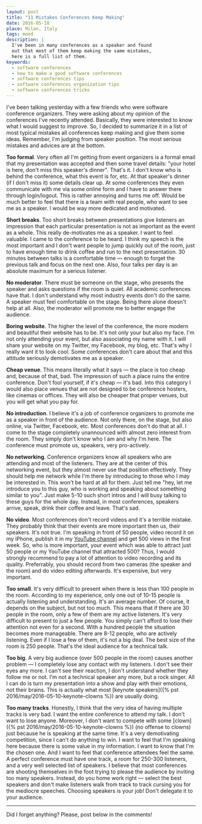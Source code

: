 ```yaml
---
layout: post
title: "11 Mistakes Conferences Keep Making"
date: 2016-05-18
place: Milan, Italy
tags: mood
description: |
  I've been in many conferences as a speaker and found
  out that most of them keep making the same mistakes,
  here is a full list of them.
keywords:
  - software conferences
  - how to make a good software conferences
  - software conferences tips
  - software conferences organization tips
  - software conferences tricks
---
```


I've been talking yesterday with a few friends who were software conference
organizers. They were asking about my opinion of the conferences I've recently
attended. Basically, they were interested to know what I would suggest to
improve. So, I decided to summarize it in a list of most typical
mistakes all conferences keep making and give them some ideas.
Remember, I'm judging from speaker position.
The most serious mistakes and advices are at the bottom.

<!--more-->

**Too formal**.
Very often all I'm getting from event organizers is a formal email that
my presentation was accepted and then some travel details: "your hotel is
here, don't miss this speaker's dinner". That's it. I don't know who is
behind the conference, what this event is for, etc. At that speaker's
dinner (if I don't miss it) some details clear up. At some conferences they even communicate
with me via some online form and I have to answer there through login/logout.
This is rather annoying and turns me off. Would be much better to feel
that there is a team with real people, who want to see me as a speaker.
I would be way more dedicated and motivated.

**Short breaks**.
Too short breaks between presentations give listeners an impression that
each particular presentation is not as important as the event as a whole.
This really de-motivates me as a speaker. I want to feel valuable.
I came to the conference to be heard. I think my speech is the most important and I don't want people to
jump quickly out of the room, just to have enough time to drink coffee
and run to the next presentation. 30 minutes between talks is a comfortable
time &mdash; enough to forget the previous talk and focus on the next one.
Also, four talks per day is an absolute maximum for a serious listener.

**No moderator**.
There must be someone on the stage, who presents the speaker and asks
questions if the room is quiet. All academic conferences have that. I don't
understand why most industry events don't do the same. A speaker must feel
comfortable on the stage. Being there alone doesn't help at all. Also, the
moderator will promote me to better engage the audience.

**Boring website**.
The higher the level of the conference, the more modern and beautiful their
website has to be. It's not only your but also my face. I'm not only
attending your event, but also associating my name with it. I will share your
website on my Twitter, my Facebook, my blog, etc. That's why
I really want it to look cool. Some conferences don't care about
that and this attitude seriously demotivates me as a speaker.

**Cheap venue**.
This means literally what it says &mdash; the place is too cheap and, because
of that, bad. The impression of such a place ruins the entire conference.
Don't fool yourself, if it's cheap &mdash; it's bad.
Into this category I would also place venues that are not designed to be
conference hosters, like cinemas or offices. They will also be cheaper that
proper venues, but you will get what you pay for.

**No introduction**.
I believe it's a job of conference organizers to promote me as a speaker
in front of the audience. Not only there, on the stage, but also online,
via Twitter, Facebook, etc. Most conferences don't do that at all. I come to
the stage completely unannounced with almost zero interest from the room. They
simply don't know who I am and why I'm here. The conference must promote us,
speakers, very pro-actively.

**No networking**.
Conference organizers know all speakers who are attending and most of the
listeners. They are at the center of this networking event, but they almost
never use that position effectively. They should help me network while I'm there
by introducing to those who I may be interested in. This won't be hard
at all for them. Just tell me "hey, let me introduce you to this guy, who
is working and speaking about something similar to you". Just make 5-10
such short intros and I will busy talking to these guys for the whole day.
Instead, in most conferences, speakers arrive, speak, drink their coffee and leave.
That's sad.

**No video**.
Most conferences don't record videos and it's a terrible mistake. They probably
think that their events are more important then us, their speakers. It's not
true. I'm speaking in front of 50 people, video record it on my iPhone, publish
it in my [YouTube channel](https://www.youtube.com/channel/UCr9qCdqXLm2SU0BIs6d_68Q)
and get 500 views in the first week. So, who is
more important, your event which was able to attract just 50 people or my
YouTube channel that attracted 500? Thus, I would strongly recommend to pay
a lot of attention to video recording and its quality. Preferrably, you should
record from two cameras (the speaker and the room) and do video editing afterwards.
It's expensive, but very important.

**Too small**.
It's very difficult to present when there is less than 100 people in the room.
According to my experience, only one out of 10-15 people is actually listening
and understanding. It's an average number. Of course, it depends on the subject,
but not too much. This means that if there are 30 people in the room, only
a few of them are my active listeners. It's very difficult to present to just
a few people. You simply can't afford to lose their attention not even for a second.
With a hundred people the situation becomes more manageable. There are 8-12 people,
who are actively listening. Even if I lose a few of them, it's not a big deal.
The best size of the room is 250 people. That's the ideal audience for
a technical talk.

**Too big**.
A very big audience (over 500 people in the room) causes another problem &mdash;
I completely lose any contact with my listeners. I don't see their eyes any more.
I can't see their reaction, I don't understand whether they follow me or not.
I'm not a technical speaker any more, but a rock singer. All I can do is turn
my presentation into a show and play with their emotions, not their brains.
This is actually what most [keynote speakers]({% pst 2016/may/2016-05-10-keynote-clowns %})
are usually doing.

**Too many tracks**.
Honestly, I think that the very idea of having multiple tracks is very bad.
I want the entire conference to attend my talk. I don't want to lose anyone.
Moreover, I don't want to compete with some
[clown]({% pst 2016/may/2016-05-10-keynote-clowns %}) (no offense to clowns)
just because he is speaking at the same time. It's a very demotivating competition,
since I can't do anything to win.
I want to feel that I'm speaking here because there is some value in my
information. I want to know that I'm the chosen one. And I want to feel that
conference attendees feel the same. A perfect conference must have one
track, a room for 250-300 listeners, and a very well selected list of
speakers. I believe that most conferences are shooting themselves in the
foot trying to please the audience by inviting too many speakers. Instead,
do you home work right &mdash; select the best speakers and don't make listeners
walk from track to track cursing you for the mediocre speeches.
Choosing speakers is your job! Don't delegate it to your audience.

<hr/>

Did I forget anything? Please, post below in the comments!
